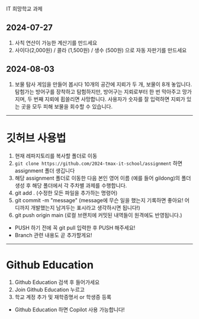 IT 희망학교 과제
## 2024-07-27
1. 사칙 연산이 가능한 계산기를 만드세요
2. 사이다(2,000원) / 콜라 (1,500원) / 생수 (500원) 으로 자동 자판기를 만드세요


## 2024-08-03
1. 보물 탐사 게임을 만들어 봅시다
10개의 공간에 지뢰가 두 개, 보물이 8개 놓입니다.
탐험가는 방어구를 장착하고 탐험하지만,
방어구는 지뢰로부터 한 번 막아주고 망가지며, 두 번째 지뢰에 휩쓸리면 사망합니다.
사용자가 숫자를 잘 입력하면 지뢰가 있는 곳을 모두 피해 보물을 회수할 수 있습니다.



---
# 깃허브 사용법
1. 현재 레파지토리를 복사할 폴더로 이동
2. `git clone https://github.com/2024-tmax-it-school/assignment` 하면 assignment 폴더 생깁니다
3. 해당 assignment 폴더로 이동한 다음 본인 영어 이름 (예를 들어 gildong)의 폴더 생성 후 해당 폴더에서 각 주차별 과제를 수행합니다.
4. git add . (수정한 모든 파일을 추가하는 명령어)
5. git commit -m "message" (message에 무슨 일을 했는지 기록하면 좋아요! 어디까지 개발했는지 남겨두는 표시라고 생각하시면 됩니다!)
6. git push origin main (로컬 브랜치에 커밋된 내역들이 원격에도 반영됩니다.)

* PUSH 하기 전에 꼭 git pull 입력한 후 PUSH 해주세요!
* Branch 관련 내용도 곧 추가할게요!

---
# Github Education
1. Github Education 검색 후 들어가세요
2. Join Github Education 누르고
3. 학교 계정 추가 및 재학증명서 or 학생증 등록

* Github Education 하면 Copilot 사용 가능합니다!
